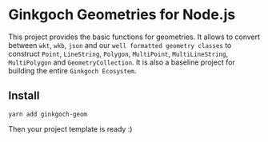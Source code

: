 # Ginkgoch Geometries for Node.js
This project provides the basic functions for geometries. It allows to convert between `wkt`, `wkb`, `json` and our `well formatted geometry classes` to construct `Point`, `LineString`, `Polygon`, `MultiPoint`, `MultiLineString`, `MultiPolygon` and `GeometryCollection`. It is also a baseline project for building the entire `Ginkgoch Ecosystem`. 

## Install
```
yarn add ginkgoch-geom
```

Then your project template is ready :)